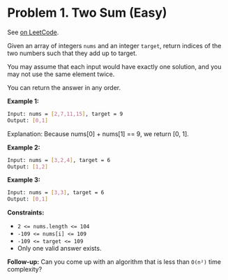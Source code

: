 Problem 1. Two Sum (Easy)
=========================

See [on LeetCode](https://leetcode.com/problems/two-sum/).

Given an array of integers `nums` and an integer `target`, return indices of the two numbers such that they add up to target.

You may assume that each input would have exactly one solution, and you may not use the same element twice.

You can return the answer in any order.

**Example 1:**

```bash
Input: nums = [2,7,11,15], target = 9
Output: [0,1]
```

Explanation: Because nums[0] + nums[1] == 9, we return [0, 1].

**Example 2:**

```bash
Input: nums = [3,2,4], target = 6
Output: [1,2]
```

**Example 3:**

```bash
Input: nums = [3,3], target = 6
Output: [0,1]
```

**Constraints:**

* `2 <= nums.length <= 104`
* `-109 <= nums[i] <= 109`
* `-109 <= target <= 109`
* Only one valid answer exists.

**Follow-up:**
Can you come up with an algorithm that is less than `O(n²)` time complexity?
